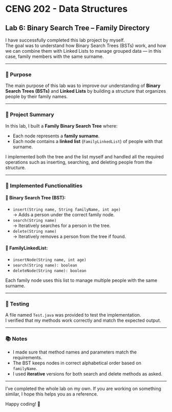 # CENG 202 - Data Structures

## Lab 6: Binary Search Tree – Family Directory

I have successfully completed this lab project by myself.  
The goal was to understand how Binary Search Trees (BSTs) work, and how we can combine them with Linked Lists to manage grouped data — in this case, family members with the same surname.

---

### 📌 Purpose

The main purpose of this lab was to improve our understanding of **Binary Search Trees (BSTs)** and **Linked Lists** by building a structure that organizes people by their family names.

---

### 🧠 Project Summary

In this lab, I built a **Family Binary Search Tree** where:

- Each node represents a **family surname**.
- Each node contains a **linked list** (`FamilyLinkedList`) of people with that surname.

I implemented both the tree and the list myself and handled all the required operations such as inserting, searching, and deleting people from the structure.

---

### 🔧 Implemented Functionalities

#### 🔸 Binary Search Tree (BST):

- `insert(String name, String familyName, int age)`  
  → Adds a person under the correct family node.  
- `search(String name)`  
  → Iteratively searches for a person in the tree.  
- `delete(String name)`  
  → Iteratively removes a person from the tree if found.  

#### 🔸 FamilyLinkedList:

- `insertNode(String name, int age)`  
- `search(String name): boolean`  
- `deleteNode(String name): boolean`  

Each family node uses this list to manage multiple people with the same surname.

---

### 🧪 Testing

A file named `Test.java` was provided to test the implementation.  
I verified that my methods work correctly and match the expected output.

---

### 📚 Notes

- I made sure that method names and parameters match the requirements.
- The BST keeps nodes in correct alphabetical order based on `familyName`.
- I used **iterative** versions for both search and delete methods as asked.

---

I’ve completed the whole lab on my own. If you are working on something similar, I hope this helps you as a reference.

Happy coding! 🚀


